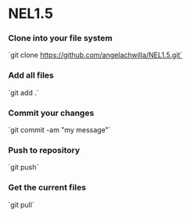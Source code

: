 # NEL1.5

### Clone into your file system
´git clone https://github.com/angelachwilla/NEL1.5.git´

### Add all files
´git add .´

### Commit your changes
´git commit -am "my message"´

### Push to repository
´git push´

### Get the current files
´git pull´